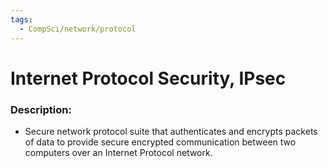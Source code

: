 ```yaml
---
tags:
  - CompSci/network/protocol
---
```

# Internet Protocol Security, IPsec
### Description:
- Secure network protocol suite that authenticates and encrypts packets of data to provide secure encrypted communication between two computers over an Internet Protocol network.

